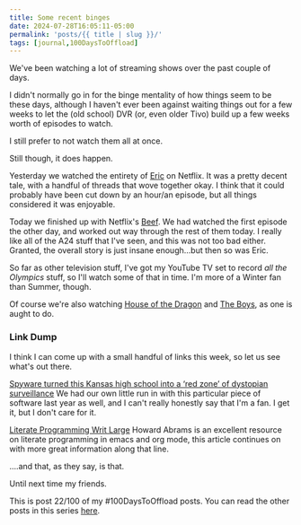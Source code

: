 ```yaml
---
title: Some recent binges
date: 2024-07-28T16:05:11-05:00
permalink: 'posts/{{ title | slug }}/'
tags: [journal,100DaysToOffload]
---
```

We've been watching a lot of streaming shows over the past couple of days. 

I didn't normally go in for the binge mentality of how things seem to be these days, although I haven't ever been against waiting things out for a few weeks to let the (old school) DVR (or, even older Tivo) build up a few weeks worth of episodes to watch.

I still prefer to not watch them all at once. 

Still though, it does happen.

Yesterday we watched the entirety of [Eric](https://m.imdb.com/title/tt16283824/) on Netflix. It was a pretty decent tale, with a handful of threads that wove together okay. I think that it could probably have been cut down by an hour/an episode, but all things considered it was enjoyable.

Today we finished up with Netflix's [Beef](https://m.imdb.com/title/tt14403178/). We had watched the first episode the other day, and worked out way through the rest of them today. I really like all of the A24 stuff that I've seen, and this was not too bad either. Granted, the overall story is just insane enough...but then so was Eric.

So far as other television stuff, I've got my YouTube TV set to record *all the Olympics* stuff, so I'll watch some of that in time. I'm more of a Winter fan than Summer, though.

Of course we're also watching [House of the Dragon](https://m.imdb.com/title/tt11198330/) and [The Boys](https://m.imdb.com/title/tt1190634/), as one is aught to do.

### Link Dump 
I think I can come up with a small handful of links this week, so let us see what's out there.

[Spyware turned this Kansas high school into a ‘red zone’ of dystopian surveillance](https://kansasreflector.com/2024/07/28/spyware-turned-this-kansas-high-school-into-a-red-zone-of-dystopian-surveillance/) We had our own little run in with this particular piece of software last year as well, and I can't really honestly say that I'm a fan. I get it, but I don't care for it.

[Literate Programming Writ Large](https://howardism.org/Technical/Emacs/literate-writ-large.html)
Howard Abrams is an excellent resource on literate programming in emacs and org mode, this article continues on with more great information along that line.

....and that, as they say, is that.

Until next time my friends.

This is post 22/100 of my #100DaysToOffload posts. You can read the other posts in this series [here](/tags/100daystooffload).
